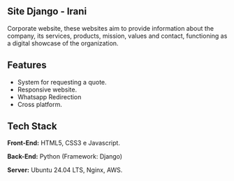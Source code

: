 
## Site Django - Irani
Corporate website, these websites aim to provide information about the company, its services, products, mission, values ​​and contact, functioning as a digital showcase of the organization.
## Features

- System for requesting a quote.
- Responsive website.
- Whatsapp Redirection
- Cross platform.


## Tech Stack

**Front-End:** HTML5, CSS3 e Javascript.

**Back-End:** Python (Framework: Django)

**Server:** Ubuntu 24.04 LTS, Nginx, AWS.



